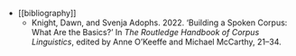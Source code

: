 - [[bibliography]]
	- Knight, Dawn, and Svenja Adophs. 2022. ‘Building a Spoken Corpus: What Are the Basics?’ In *The Routledge Handbook of Corpus Linguistics*, edited by Anne O’Keeffe and Michael McCarthy, 21–34.